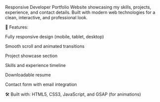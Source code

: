 Responsive Developer Portfolio Website showcasing my skills, projects, experience, and contact details. Built with modern web technologies for a clean, interactive, and professional look.

🔹 Features:

Fully responsive design (mobile, tablet, desktop)

Smooth scroll and animated transitions

Project showcase section

Skills and experience timeline

Downloadable resume

Contact form with email integration

🛠️ Built with: HTML5, CSS3, JavaScript, and GSAP (for animations)
